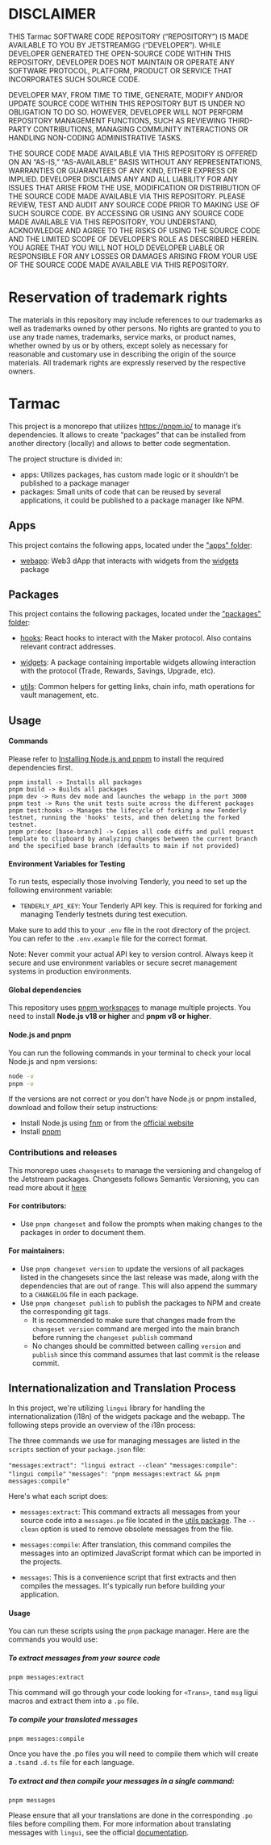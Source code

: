 # DISCLAIMER

THIS Tarmac SOFTWARE CODE REPOSITORY (“REPOSITORY”) IS MADE AVAILABLE TO YOU BY JETSTREAMGG (“DEVELOPER”). WHILE DEVELOPER GENERATED THE OPEN-SOURCE CODE WITHIN THIS REPOSITORY, DEVELOPER DOES NOT MAINTAIN OR OPERATE ANY SOFTWARE PROTOCOL, PLATFORM, PRODUCT OR SERVICE THAT INCORPORATES SUCH SOURCE CODE.

DEVELOPER MAY, FROM TIME TO TIME, GENERATE, MODIFY AND/OR UPDATE SOURCE CODE WITHIN THIS REPOSITORY BUT IS UNDER NO OBLIGATION TO DO SO. HOWEVER, DEVELOPER WILL NOT PERFORM REPOSITORY MANAGEMENT FUNCTIONS, SUCH AS REVIEWING THIRD-PARTY CONTRIBUTIONS, MANAGING COMMUNITY INTERACTIONS OR HANDLING NON-CODING ADMINISTRATIVE TASKS.

THE SOURCE CODE MADE AVAILABLE VIA THIS REPOSITORY IS OFFERED ON AN “AS-IS,” “AS-AVAILABLE” BASIS WITHOUT ANY REPRESENTATIONS, WARRANTIES OR GUARANTEES OF ANY KIND, EITHER EXPRESS OR IMPLIED. DEVELOPER DISCLAIMS ANY AND ALL LIABILITY FOR ANY ISSUES THAT ARISE FROM THE USE, MODIFICATION OR DISTRIBUTION OF THE SOURCE CODE MADE AVAILABLE VIA THIS REPOSITORY. PLEASE REVIEW, TEST AND AUDIT ANY SOURCE CODE PRIOR TO MAKING USE OF SUCH SOURCE CODE. BY ACCESSING OR USING ANY SOURCE CODE MADE AVAILABLE VIA THIS REPOSITORY, YOU UNDERSTAND, ACKNOWLEDGE AND AGREE TO THE RISKS OF USING THE SOURCE CODE AND THE LIMITED SCOPE OF DEVELOPER’S ROLE AS DESCRIBED HEREIN. YOU AGREE THAT YOU WILL NOT HOLD DEVELOPER LIABLE OR RESPONSIBLE FOR ANY LOSSES OR DAMAGES ARISING FROM YOUR USE OF THE SOURCE CODE MADE AVAILABLE VIA THIS REPOSITORY.

# Reservation of trademark rights

The materials in this repository may include references to our trademarks as well as trademarks owned by other persons. No rights are granted to you to use any trade names, trademarks, service marks, or product names, whether owned by us or by others, except solely as necessary for reasonable and customary use in describing the origin of the source materials. All trademark rights are expressly reserved by the respective owners.

# Tarmac

This project is a monorepo that utilizes https://pnpm.io/ to manage it’s dependencies. It allows to create “packages” that can be installed from another directory (locally) and allows to better code segmentation.

The project structure is divided in:

- apps: Utilizes packages, has custom made logic or it shouldn’t be published to a package manager
- packages: Small units of code that can be reused by several applications, it could be published to a package manager like NPM.

## Apps

This project contains the following apps, located under the ["apps" folder](./apps):

- [webapp](./apps/webapp): Web3 dApp that interacts with widgets from the [widgets](./packages/widgets/README.md) package

## Packages

This project contains the following packages, located under the ["packages" folder](./packages):

- [hooks](./packages/hooks/README.md): React hooks to interact with the Maker protocol. Also contains relevant contract addresses.

- [widgets](./packages/widgets/README.md): A package containing importable widgets allowing interaction with the protocol (Trade, Rewards, Savings, Upgrade, etc).

- [utils](./packages/utils/README.md): Common helpers for getting links, chain info, math operations for vault management, etc.

## Usage

#### Commands

Please refer to [Installing Node.js and pnpm](#installing-nodejs-and-pnpm) to install the required dependencies first.

```
pnpm install -> Installs all packages
pnpm build -> Builds all packages
pnpm dev -> Runs dev mode and launches the webapp in the port 3000
pnpm test -> Runs the unit tests suite across the different packages
pnpm test:hooks -> Manages the lifecycle of forking a new Tenderly testnet, running the 'hooks' tests, and then deleting the forked testnet.
pnpm pr:desc [base-branch] -> Copies all code diffs and pull request template to clipboard by analyzing changes between the current branch and the specified base branch (defaults to main if not provided)

```

#### Environment Variables for Testing

To run tests, especially those involving Tenderly, you need to set up the following environment variable:

- `TENDERLY_API_KEY`: Your Tenderly API key. This is required for forking and managing Tenderly testnets during test execution.

Make sure to add this to your `.env` file in the root directory of the project. You can refer to the `.env.example` file for the correct format.

Note: Never commit your actual API key to version control. Always keep it secure and use environment variables or secure secret management systems in production environments.

#### Global dependencies

This repository uses [pnpm workspaces](https://pnpm.io/workspaces) to manage multiple projects. You need to install **Node.js v18 or higher** and **pnpm v8 or higher**.

#### Node.js and pnpm

You can run the following commands in your terminal to check your local Node.js and npm versions:

```bash
node -v
pnpm -v
```

If the versions are not correct or you don't have Node.js or pnpm installed, download and follow their setup instructions:

- Install Node.js using [fnm](https://github.com/Schniz/fnm) or from the [official website](https://nodejs.org)
- Install [pnpm](https://pnpm.io/installation)

### Contributions and releases

This monorepo uses `changesets` to manage the versioning and changelog of the Jetstream packages. Changesets follows Semantic Versioning, you can read more about it [here](https://semver.org/)

#### For contributors:

- Use `pnpm changeset` and follow the prompts when making changes to the packages in order to document them.

#### For maintainers:

- Use `pnpm changeset version` to update the versions of all packages listed in the changesets since the last release was made, along with the dependencies that are out of range. This will also append the summary to a `CHANGELOG` file in each package.
- Use `pnpm changeset publish` to publish the packages to NPM and create the corresponding git tags.
  - It is recommended to make sure that changes made from the `changeset version` command are merged into the main branch before running the `changeset publish` command
  - No changes should be committed between calling `version` and `publish` since this command assumes that last commit is the release commit.

## Internationalization and Translation Process

In this project, we're utilizing `lingui` library for handling the internationalization (i18n) of the widgets package and the webapp. The following steps provide an overview of the i18n process:

The three commands we use for managing messages are listed in the `scripts` section of your `package.json` file:

`"messages:extract": "lingui extract --clean"`
`"messages:compile": "lingui compile"`
`"messages": "pnpm messages:extract && pnpm messages:compile"`

Here's what each script does:

- `messages:extract`: This command extracts all messages from your source code into a `messages.po` file located in the [utils package](./packages/utils/src/locales/). The `--clean` option is used to remove obsolete messages from the file.

- `messages:compile`: After translation, this command compiles the messages into an optimized JavaScript format which can be imported in the projects.

- `messages`: This is a convenience script that first extracts and then compiles the messages. It's typically run before building your application.

#### Usage

You can run these scripts using the `pnpm` package manager. Here are the commands you would use:

##### To extract messages from your source code

`pnpm messages:extract`

This command will go through your code looking for `<Trans>`, `t`and `msg` ligui macros and extract them into a `.po` file.

##### To compile your translated messages

`pnpm messages:compile`

Once you have the .po files you will need to compile them which will create a `.ts`and `.d.ts` file for each language.

##### To extract and then compile your messages in a single command:

`pnpm messages`

Please ensure that all your translations are done in the corresponding `.po` files before compiling them. For more information about translating messages with `lingui`, see the official [documentation](https://lingui.dev/tutorials/react).
